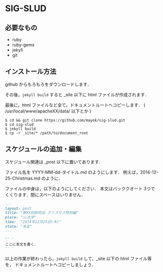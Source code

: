 # SIG-SLUD

## 必要なもの
* ruby
* ruby-gems
* jekyll
* git

## インストール方法
github からもろもろをダウンロードします．

その後，`jekyll build` すると \_site 以下に html ファイルが作成されます．

最後に，html ファイルなど全て，ドキュメントルートへコピーします． ( /usr/local/www/apacheXX/data/ 以下とか )
```
$ cd && git clone https://github.com/mayok/sig-slud.git
$ cd sig-slud
$ jekyll build
$ cp -r _site/* /path/to/document_root
```


## スケジュールの追加・編集
スケジュール関連は \_post 以下に置いてあります．

ファイル名を YYYY-MM-dd-タイトル.md のようにします． 例えば，2014-12-25-Christmas.md のように．

ファイルの中身は，以下のようにしてください．
本文はバッククオート 3つでくくります．間にスペースはいりません．

```2014-12-25-Christmas.md
---
layout: post
title: "第XX回研究会 クリスマス特別編"
place: "○○大学"
time:  "2014年12月25日(木)"
state: "未定"
---

`` `
ここに本文を書く．
`` `

```

以上の作業が終わったら，`jekyll build` して，\_site 以下の html ファイル等を，
ドキュメントルートへコピーしましょう．
